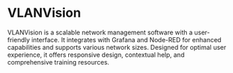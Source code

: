 # VLANVision
VLANVision is a scalable network management software with a user-friendly interface. It integrates with Grafana and Node-RED for enhanced capabilities and supports various network sizes. Designed for optimal user experience, it offers responsive design, contextual help, and comprehensive training resources.
